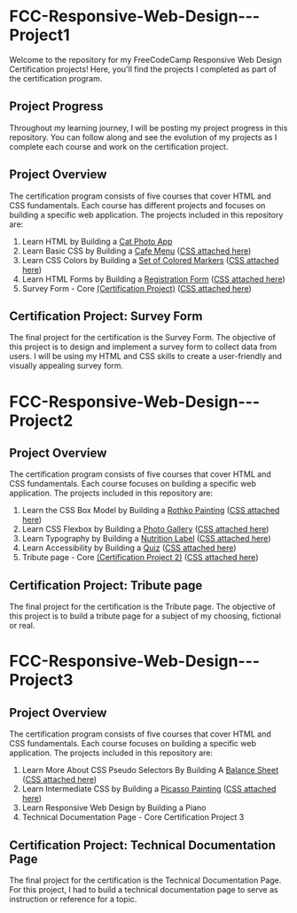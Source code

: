 # FCC-Responsive-Web-Design---Project1

Welcome to the repository for my FreeCodeCamp Responsive Web Design Certification projects! Here, you'll find the projects I completed as part of the certification program.

## Project Progress

Throughout my learning journey, I will be posting my project progress in this repository. You can follow along and see the evolution of my projects as I complete each course and work on the certification project.

## Project Overview

The certification program consists of five courses that cover HTML and CSS fundamentals. Each course has different projects and focuses on building a specific web application. The projects included in this repository are:

1. Learn HTML by Building a [Cat Photo App](https://github.com/Wxrren/FCC-Legacy-Full-Stack-Certification/blob/main/Responsive%20Web%20Design/Project%201/Cat%20Photo%20App.html) 
2. Learn Basic CSS by Building a [Cafe Menu](https://github.com/Wxrren/FCC-Legacy-Full-Stack-Certification/blob/main/Responsive%20Web%20Design/Project%201/cafe%20menu.html) ([CSS attached here](https://github.com/Wxrren/FCC-Legacy-Full-Stack-Certification/blob/main/Responsive%20Web%20Design/Project%201/Cafe-menu-style.css))
3. Learn CSS Colors by Building a [Set of Colored Markers](https://github.com/Wxrren/FCC-Legacy-Full-Stack-Certification/blob/main/Responsive%20Web%20Design/Project%201/Colour%20Mark.html) ([CSS attached here](https://github.com/Wxrren/FCC-Legacy-Full-Stack-Certification/blob/main/Responsive%20Web%20Design/Project%201/colourmark.css))
4. Learn HTML Forms by Building a [Registration Form](https://github.com/Wxrren/FCC-Legacy-Full-Stack-Certification/blob/main/Responsive%20Web%20Design/Project%201/test.html) ([CSS attached here](https://github.com/Wxrren/FCC-Legacy-Full-Stack-Certification/blob/main/Responsive%20Web%20Design/Project%201/style.css))
5. Survey Form -  Core [(Certification Project)](https://github.com/Wxrren/FCC-Legacy-Full-Stack-Certification/blob/main/Responsive%20Web%20Design/Project%201/Survey%20Form.html)  ([CSS attached here](https://github.com/Wxrren/FCC-Legacy-Full-Stack-Certification/blob/main/Responsive%20Web%20Design/Project%201/styles.css))

## Certification Project: Survey Form

The final project for the certification is the Survey Form. The objective of this project is to design and implement a survey form to collect data from users. I will be using my HTML and CSS skills to create a user-friendly and visually appealing survey form. 



# FCC-Responsive-Web-Design---Project2

## Project Overview

The certification program consists of five courses that cover HTML and CSS fundamentals. Each course focuses on building a specific web application. The projects included in this repository are:

1. Learn the CSS Box Model by Building a [Rothko Painting](https://github.com/Wxrren/FCC-Legacy-Full-Stack-Certification/blob/main/Responsive%20Web%20Design/Project%202/Rothko.html) ([CSS attached here](https://github.com/Wxrren/FCC-Legacy-Full-Stack-Certification/blob/main/Responsive%20Web%20Design/Project%202/Rothko-styles.css))
2. Learn CSS Flexbox by Building a [Photo Gallery](https://github.com/Wxrren/FCC-Legacy-Full-Stack-Certification/blob/main/Responsive%20Web%20Design/Project%202/CAT%20PHOTO%20GALLERY.html) ([CSS attached here](https://github.com/Wxrren/FCC-Legacy-Full-Stack-Certification/blob/main/Responsive%20Web%20Design/Project%202/CatStyles.css))
3. Learn Typography by Building a [Nutrition Label](https://github.com/Wxrren/FCC-Legacy-Full-Stack-Certification/blob/main/Responsive%20Web%20Design/Project%202/Nutrition%20Label.html) ([CSS attached here](https://github.com/Wxrren/FCC-Legacy-Full-Stack-Certification/blob/main/Responsive%20Web%20Design/Project%202/labelstyles.css))
4. Learn Accessibility by Building a [Quiz](https://github.com/Wxrren/FCC-Legacy-Full-Stack-Certification/blob/main/Responsive%20Web%20Design/Project%202/quiz.html) ([CSS attached here](https://github.com/Wxrren/FCC-Legacy-Full-Stack-Certification/blob/main/Responsive%20Web%20Design/Project%202/Quizstyles.css))
5. Tribute page -  Core [(Certification Project 2)](https://github.com/Wxrren/FCC-Legacy-Full-Stack-Certification/blob/main/Responsive%20Web%20Design/Project%202/Tribute.html) ([CSS attached here](https://github.com/Wxrren/FCC-Legacy-Full-Stack-Certification/blob/main/Responsive%20Web%20Design/Project%202/tributestyles.css))

## Certification Project: Tribute page

The final project for the certification is the Tribute page. The objective of this project is to build a tribute page for a subject of my choosing, fictional or real.



# FCC-Responsive-Web-Design---Project3

## Project Overview

The certification program consists of five courses that cover HTML and CSS fundamentals. Each course focuses on building a specific web application. The projects included in this repository are:

1. Learn More About CSS Pseudo Selectors By Building A [Balance Sheet](https://github.com/Wxrren/FCC-Legacy-Full-Stack-Certification/blob/main/Responsive%20Web%20Design/Project%203/balanceSheet.html) ([CSS attached here](https://github.com/Wxrren/FCC-Legacy-Full-Stack-Certification/blob/main/Responsive%20Web%20Design/Project%203/balance_stylesheet.css))
2. Learn Intermediate CSS by Building a [Picasso Painting](https://github.com/Wxrren/FCC-Legacy-Full-Stack-Certification/blob/main/Responsive%20Web%20Design/Project%203/picasso-painting.html) ([CSS attached here](https://github.com/Wxrren/FCC-Legacy-Full-Stack-Certification/blob/main/Responsive%20Web%20Design/Project%203/picasso-styles.css))
3. Learn Responsive Web Design by Building a Piano
5. Technical Documentation Page -  Core Certification Project 3

## Certification Project: Technical Documentation Page

The final project for the certification is the Technical Documentation Page. For this project, I had to build a technical documentation page to serve as instruction or reference for a topic.




